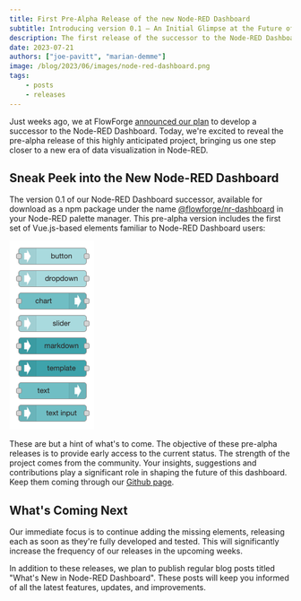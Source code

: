 ```yaml
---
title: First Pre-Alpha Release of the new Node-RED Dashboard
subtitle: Introducing version 0.1 – An Initial Glimpse at the Future of Data Visualization
description: The first release of the successor to the Node-RED Dashboard has arrived, marking the beginning of the pre-alpha phase.
date: 2023-07-21
authors: ["joe-pavitt", "marian-demme"]
image: /blog/2023/06/images/node-red-dashboard.png
tags:
    - posts
    - releases
---
```


Just weeks ago, we at FlowForge [announced our plan](../../06/dashboard-announcement) to develop a successor to the Node-RED Dashboard. Today, we're excited to reveal the pre-alpha release of this highly anticipated project, bringing us one step closer to a new era of data visualization in Node-RED.

<!--more-->

## Sneak Peek into the New Node-RED Dashboard

<!-- ![](./images/placeholder.png "new Node-RED Dashboard Overview")-->

The version 0.1 of our Node-RED Dashboard successor, available for download as a npm package under the name [@flowforge/nr-dashboard](https://www.npmjs.com/package/@flowforge/nr-dashboard) in your Node-RED palette manager. This pre-alpha version includes the first set of Vue.js-based elements familiar to Node-RED Dashboard users:

![](./images/nr-dashboard-nodes.png "new Node-RED Dashboard Elements")

These are but a hint of what's to come. The objective of these pre-alpha releases is to provide early access to the current status. The strength of the project comes from the community. Your insights, suggestions and contributions play a significant role in shaping the future of this dashboard. Keep them coming through our [Github page](https://github.com/flowforge/flowforge-nr-dashboard).

## What's Coming Next

Our immediate focus is to continue adding the missing elements, releasing each as soon as they're fully developed and tested. This will significantly increase the frequency of our releases in the upcoming weeks.

In addition to these releases, we plan to publish regular blog posts titled "What's New in Node-RED Dashboard". These posts will keep you informed of all the latest features, updates, and improvements.